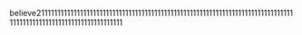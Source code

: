 believe211111111111111111111111111111111111111111111111111111111111111111111111111111111111111111111111111111111111111111
